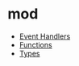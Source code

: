 # mod

- [Event Handlers](./events/index.md)
- [Functions](./functions/index.md)
- [Types](./types/index.md)

